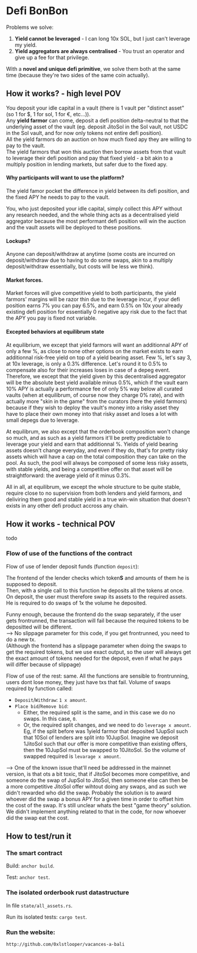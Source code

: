 # Defi BonBon

Problems we solve:
1. **Yield cannot be leveraged** - I can long 10x SOL, but I just can't leverage my yield.
2. **Yield aggregators are always centralised** - You trust an operator and give up a fee for that privilege.

With a **novel and unique defi primitive**, we solve them both at the same time (because they're two sides of the same coin actually).





## How it works? - high level POV

You deposit your idle capital in a vault (there is 1 vault per "distinct asset" (so 1 for $, 1 for sol, 1 for €, etc...)).  
Any **yield farmor** can come, deposit a defi position delta-neutral to that the underlying asset of the vault (eg. deposit JitoSol in the Sol vault, not USDC in the Sol vault, and for now only tokens not entire defi position).  
All the yield farmors do an auction on how much fixed apy they are willing to pay to the vault.  
The yield farmors that won this auction then borrow assets from that vault to leverage their defi position and pay that fixed yield - a bit akin to a multiply position in lending markets, but safer due to the fixed apy.  

#### Why participants will want to use the platform?

The yield famor pocket the difference in yield between its defi position, and the fixed APY he needs to pay to the vault.

You, who just deposited your idle capital, simply collect this APY without any research needed, and the whole thing acts as a decentralised yield aggregator because the most performant defi position will win the auction and the vault assets will be deployed to these positions.

#### Lockups?

Anyone can deposit/withdraw at anytime (some costs are incurred on deposit/withdraw due to having to do some swaps, akin to a multiply deposit/withdraw essentially, but costs will be less we think).

#### Market forces.

Market forces will give competitive yield to both participants, the yield farmors' margins will be razor thin due to the leverage incur, if your defi position earns 7% you can pay 6.5%, and earn 0.5% on 10x your already existing defi position for essentially 0 negative apy risk due to the fact that the APY you pay is fixed not variable.

#### Excepted behaviors at equilibrum state

At equilibrium, we except that yield farmors will want an additionnal APY of only a few %, as close to none other options on the market exists to earn additionnal risk-free yield on top of a yield bearing asset. Few %, let's say 3, at 10x leverage, is only a 0.3% difference. Let's round it to 0.5% to compensate also for their increases loses in case of a depeg event.  
Therefore, we except that the yield given by this decentralised aggregator will be the absolute best yield available minus 0.5%, which if the vault earn 10% APY is actually a performance fee of only 5% way below all curated vaults (when at equilibrum, of course now they charge 0% rate), and with actually more "skin in the game" from the curators (here the yield farmors) because if they wish to deploy the vault's money into a risky asset they have to place their own money into that risky asset and loses a lot with small depegs due to leverage.

At equilibrum, we also except that the orderbook composition won't change so much, and as such as a yield farmors it'll be pretty predictable to leverage your yield and earn that additionnal %. Yields of yield bearing assets doesn't change everyday, and even if they do, that's for pretty risky assets which will have a cap on the total composition they can take on the pool. As such, the pool will always be composed of some less risky assets, with stable yields, and being a competitive offer on that asset will be straightforward: the average yield of it minus 0.3%.

All in all, at equilibrum, we except the whole structure to be quite stable, require close to no supervision from both lenders and yield farmors, and deliviring them good and stable yield in a true win-win situation that doesn't exists in any other defi product accross any chain.




## How it works - technical POV

todo

### Flow of use of the functions of the contract

Flow of use of lender deposit funds (function `deposit`):  

The frontend of the lender checks which token**S** and amounts of them he is supposed to deposit.  
Then, with a single call to this function he deposits all the tokens at once.  
On deposit, the user must therefore swap its assets to the required assets. He is required to do swaps of 1x the volume he deposited.

Funny enough, because the frontend do the swap separately, if the user gets frontrunned, the transaction will fail because the required tokens to be depositted will be different.  
--> No slippage parameter for this code, if you get frontrunned, you need to do a new tx.  
(Although the frontend has a slippage parameter when doing the swaps to get the required tokens, but we use exact output, so the user will always get the exact amount of tokens needed for the deposit, even if what he pays will differ because of slippage)

Flow of use of the rest: same. All the functions are sensible to frontrunning, users dont lose money, they just have txs that fail.
Volume of swaps required by function called:
+ `Deposit`/`Withdraw`: `1 x amount`.
+ `Place bid`/`Remove bid`:
    - Either, the required split is the same, and in this case we do no swaps. In this case, `0`.
    - Or, the required split changes, and we need to do `leverage x amount`. Eg, if the split before was 1yield farmor that deposited 1JupSol such that 10Sol of lenders are split into 10JupSol. Imagine we deposit 1JitoSol such that our offer is more competitive than existing offers, then the 10JupSol must be swapped to 10JitoSol. So the volume of swapped required is `levarage x amount`.

--> One of the known issue that'll need be addressed in the mainnet version, is that ots a bit toxic, that if JitoSol becomes more competitive, and someone do the swap of JupSol to JitoSol, then someone else can then be a more competitive JitoSol offer wihtout doing any swaps, and as such we didn't rewarded who did the swap. Probably the solution is to award whoever did the swap a bonus APY for a given time in order to offset him the cost of the swap. It's still unclear whats the best "game theory" solution. We didn't implement anything related to that in the code, for now whoever did the swap eat the cost.




## How to test/run it

### The smart contract

Build: `anchor build`.

Test: `anchor test`.

### The isolated orderbook rust datastructure

In file `state/all_assets.rs`.

Run its isolated tests: `cargo test`.

### Run the website:

`http://github.com/0xlstlooper/vacances-a-bali`